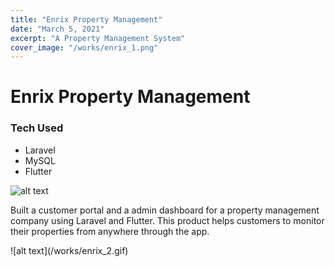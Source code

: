```yaml
---
title: "Enrix Property Management"
date: "March 5, 2021"
excerpt: "A Property Management System"
cover_image: "/works/enrix_1.png"
---
```


# Enrix Property Management

### Tech Used

- Laravel
- MySQL
- Flutter

![alt text](/works/enrix_1.png)

Built a customer portal and a admin dashboard for a property management company using Laravel and Flutter.
This product helps customers to monitor their properties from anywhere through the app.

<div style="max-width:300px">
![alt text](/works/enrix_2.gif)
</div>
